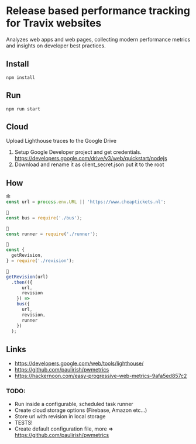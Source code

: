 # Release based performance tracking for Travix websites
Analyzes web apps and web pages, collecting modern performance metrics and insights on developer best practices.

## Install
`npm install`

## Run
`npm run start`

## Cloud
Upload Lighthouse traces to the Google Drive

1. Setup Google Developer project and get credentials. https://developers.google.com/drive/v3/web/quickstart/nodejs
2. Download and rename it as client_secret.json put it to the root

## How
```javascript
🕸
const url = process.env.URL || 'https://www.cheaptickets.nl';

🚌
const bus = require('./bus');

🏃
const runner = require('./runner');

🔢
const {
  getRevision,
} = require('./revision');

🚀
getRevision(url)
  .then(({
      url,
      revision
    }) =>
    bus({
      url,
      revision,
      runner
    })
  );
```

## Links
* https://developers.google.com/web/tools/lighthouse/
* https://github.com/paulirish/pwmetrics
* https://hackernoon.com/easy-progressive-web-metrics-9afa5ed857c2
  
### TODO:
* Run inside a configurable, scheduled task runner
* Create cloud storage options (Firebase, Amazon etc...)
* Store url with revision in local storage
* TESTS!
* Create default configuration file, more => https://github.com/paulirish/pwmetrics
